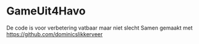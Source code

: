 # GameUit4Havo
De code is voor verbetering vatbaar maar niet slecht
Samen gemaakt met https://github.com/dominicslikkerveer
